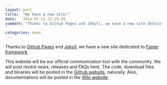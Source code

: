 ```yaml
---
layout: post
title:  "We have a new site!"
date:   2014-07-11 21:25:20
comment: "Thanks to Github Pages and Jekyll, we have a new site dedicated to Faster framework.
"
categories: news
---
```


Thanks to [Github Pages] and [Jekyll], we have a new site dedicated to [Faster framework].

This website will be our official communication tool with the community. We will post recent news, releases and FAQs here. The code, download files and binaries will be posted in the [Github website], naturally. Also, documentations will be posted in the [Wiki website].

[Wiki website]: https://github.com/mtcs/faster/wiki
[Github website]: https://github.com/mtcs/faster
[Faster framework]: https://github.com/mtcs/faster
[Github Pages]: https://pages.github.com/
[Jekyll]:    http://jekyllrb.com
